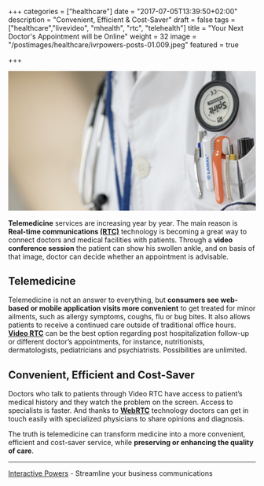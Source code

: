 +++
categories = ["healthcare"]
date = "2017-07-05T13:39:50+02:00"
description = "Convenient, Efficient & Cost-Saver"
draft = false
tags = ["healthcare","livevideo", "mhealth", "rtc", "telehealth"]
title = "Your Next Doctor's Appointment will be Online"
weight = 32
image = "/postimages/healthcare/ivrpowers-posts-01.009.jpeg"
featured = true

+++
  
![doctor](/postimages/healthcare/ivrpowers-posts-01.009.jpeg)
 
**Telemedicine** services are increasing year by year. The main reason is  **Real-time communications [(RTC)](http://blog.ivrpowers.com/post/technologies/what-is-rtc/)** technology is becoming a great way to connect doctors and medical facilities with patients. Through a **video conference session** the patient can show his swollen ankle, and on basis of that image, doctor can decide whether an appointment is advisable.

## Telemedicine

Telemedicine is not an answer to everything, but **consumers see web-based or mobile application visits more convenient** to get treated for minor ailments, such as allergy symptoms, coughs, flu or bug bites. It also allows patients to receive a continued care outside of traditional office hours. **[Video RTC](http://blog.ivrpowers.com/post/products/video-rtc/)** can be the best option regarding post hospitalization follow-up or different doctor’s appointments, for instance, nutritionists, dermatologists, pediatricians and psychiatrists. Possibilities are unlimited.

## Convenient, Efficient and Cost-Saver

Doctors who talk to patients through Video RTC have access to patient’s medical history and they watch the problem on the screen. Access to specialists is faster. And thanks to **[WebRTC](http://blog.ivrpowers.com/post/technologies/what-is-webrtc/)** technology doctors can get in touch easily with specialized physicians to share opinions and diagnosis.
 
The truth is telemedicine can transform medicine into a more convenient, efficient and cost-saver service, while **preserving or enhancing the quality of care**.
 
---
[Interactive Powers](http://www.ivrpowers.com/ ) - Streamline your business communications